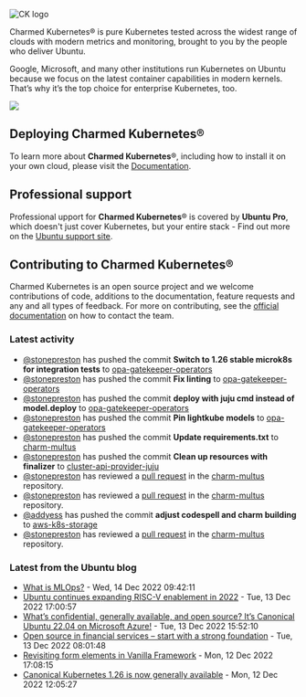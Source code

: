 ![CK logo](https://assets.ubuntu.com/v1/451d4cf4-Charmed+Kubernetes_RGB_onWhite_2022.svg)

Charmed Kubernetes® is pure Kubernetes tested across the widest range of clouds with modern metrics and monitoring, brought to you by the people who deliver Ubuntu.

Google, Microsoft, and many other institutions run Kubernetes on Ubuntu because we focus on the latest container capabilities in modern kernels. That’s why it’s the top choice for enterprise Kubernetes, too.

![](https://assets.ubuntu.com/v1/843c77b6-juju-at-a-glace.svg)

## Deploying Charmed Kubernetes®

To learn more about **Charmed Kubernetes**®, including how to install it on your own cloud, please visit the [Documentation][docs].

## Professional support

Professional upport for **Charmed Kubernetes**® is covered by **Ubuntu Pro**, which doesn't just cover Kubernetes, but your entire stack - Find out more on the [Ubuntu support site](https://ubuntu.com/support).

## Contributing to Charmed Kubernetes®

Charmed Kubernetes is an open source project and we welcome contributions of code, additions to the documentation, feature requests and any and all types of feedback. For more on contributing, see the [official documentation][get-in-touch] on how to contact the team.

<!-- LINKS -->
[docs]: https://ubuntu.com/kubernetes/docs
[get-in-touch]: https://ubuntu.com/kubernetes/docs/get-in-touch

### Latest activity

<!-- activity starts -->
 - [@stonepreston](https://github.com/stonepreston) has pushed the commit **Switch to 1.26 stable microk8s for integration tests** to [opa-gatekeeper-operators](https://github.com/charmed-kubernetes/opa-gatekeeper-operators)
 - [@stonepreston](https://github.com/stonepreston) has pushed the commit **Fix linting** to [opa-gatekeeper-operators](https://github.com/charmed-kubernetes/opa-gatekeeper-operators)
 - [@stonepreston](https://github.com/stonepreston) has pushed the commit **deploy with juju cmd instead of model.deploy** to [opa-gatekeeper-operators](https://github.com/charmed-kubernetes/opa-gatekeeper-operators)
 - [@stonepreston](https://github.com/stonepreston) has pushed the commit **Pin lightkube models** to [opa-gatekeeper-operators](https://github.com/charmed-kubernetes/opa-gatekeeper-operators)
 - [@stonepreston](https://github.com/stonepreston) has pushed the commit **Update requirements.txt** to [charm-multus](https://github.com/charmed-kubernetes/charm-multus)
 - [@stonepreston](https://github.com/stonepreston) has pushed the commit **Clean up resources with finalizer** to [cluster-api-provider-juju](https://github.com/charmed-kubernetes/cluster-api-provider-juju)
 - [@stonepreston](https://github.com/stonepreston) has reviewed a [pull request](https://github.com/charmed-kubernetes/charm-multus/pull/21) in the [charm-multus](https://github.com/charmed-kubernetes/charm-multus) repository.
 - [@stonepreston](https://github.com/stonepreston) has reviewed a [pull request](https://github.com/charmed-kubernetes/charm-multus/pull/21) in the [charm-multus](https://github.com/charmed-kubernetes/charm-multus) repository.
 - [@addyess](https://github.com/addyess) has pushed the commit **adjust codespell and charm building** to [aws-k8s-storage](https://github.com/charmed-kubernetes/aws-k8s-storage)
 - [@stonepreston](https://github.com/stonepreston) has reviewed a [pull request](https://github.com/charmed-kubernetes/charm-multus/pull/21) in the [charm-multus](https://github.com/charmed-kubernetes/charm-multus) repository.
<!-- activity ends -->

<!-- roadmap starts -->

<!-- roadmap ends -->

### Latest from the Ubuntu blog

<!-- blog starts -->
* [What is MLOps?](https://ubuntu.com//blog/what-is-mlops) - Wed, 14 Dec 2022 09:42:11 
* [Ubuntu continues expanding RISC-V enablement in 2022](https://ubuntu.com//blog/ubuntu-continues-expanding-risc-v-enablement-in-2022) - Tue, 13 Dec 2022 17:00:57 
* [What’s confidential, generally available, and open source? It’s Canonical Ubuntu 22.04 on Microsoft Azure!](https://ubuntu.com//blog/whats-confidential-generally-available-and-open-source-its-canonical-ubuntu-22-04-on-microsoft-azure) - Tue, 13 Dec 2022 15:52:10 
* [Open source in financial services &#8211; start with a strong foundation](https://ubuntu.com//blog/open-source-in-financial-services-start-with-a-strong-foundation) - Tue, 13 Dec 2022 08:01:48 
* [Revisiting form elements in Vanilla Framework](https://ubuntu.com//blog/revisitign-form-elements-in-vanilla-framework) - Mon, 12 Dec 2022 17:08:15 
* [Canonical Kubernetes 1.26 is now generally available](https://ubuntu.com//blog/canonical-kubernetes-1-26-is-now-generally-available) - Mon, 12 Dec 2022 12:05:27 
<!-- blog ends -->
